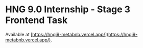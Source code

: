 # HNG 9.0 Internship - Stage 3 Frontend Task 

Available at [https://hngi9-metabnb.vercel.app/](https://hngi9-metabnb.vercel.app/).
